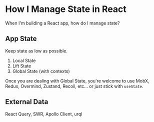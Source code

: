 # How I Manage State in React

When I'm building a React app, how do I manage state?

## App State

Keep state as low as possible.

1. Local State
2. Lift State
3. Global State (with contexts)

Once you are dealing with Global State, you're welcome to use MobX, Redux, Overmind, Zustand, Recoil, etc... or just stick with `useState`.

## External Data

React Query, SWR, Apollo Client, urql
